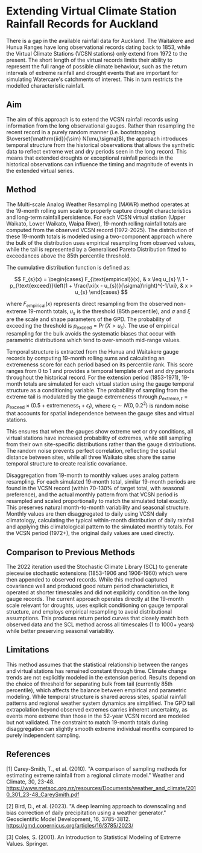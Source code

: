 # Extending Virtual Climate Station Rainfall Records for Auckland

There is a gap in the available rainfall data for Auckland. The Waitakere and Hunua Ranges have long observational records dating back to 1853, while the Virtual Climate Stations (VCSN stations) only extend from 1972 to the present. The short length of the virtual records limits their ability to represent the full range of possible climate behaviour, such as the return intervals of extreme rainfall and drought events that are important for simulating Watercare's catchments of interest. This in turn restricts the modelled characteristic rainfall.

## Aim

The aim of this approach is to extend the VCSN rainfall records using information from the long observational gauges. Rather than resampling the recent record in a purely random manner (i.e. bootstrapping $\overset{\mathrm{iid}}{\sim} N(\mu,\sigma)$), the approach introduces temporal structure from the historical observations that allows the synthetic data to reflect extreme wet and dry periods seen in the long record. This means that extended droughts or exceptional rainfall periods in the historical observations can influence the timing and magnitude of events in the extended virtual series.

## Method

The Multi-scale Analog Weather Resampling (MAWR) method operates at the 19-month rolling sum scale to properly capture drought characteristics and long-term rainfall persistence. For each VCSN virtual station (Upper Waikato, Lower Waikato, Waipa River), 19-month rolling rainfall totals are computed from the observed VCSN record (1972-2025). The distribution of these 19-month totals is modeled using a two-component approach where the bulk of the distribution uses empirical resampling from observed values, while the tail is represented by a Generalised Pareto Distribution fitted to exceedances above the 85th percentile threshold.

The cumulative distribution function is defined as:

$$
F_{s}(x) =
\begin{cases}
F_{\text{empirical}}(x), & x \leq u_{s} \\
1 - p_{\text{exceed}}\left(1 + \frac{\xi(x - u_{s})}{\sigma}\right)^{-1/\xi}, & x > u_{s}
\end{cases}
$$

where $F_{\text{empirical}}(x)$ represents direct resampling from the observed non-extreme 19-month totals, $u_s$ is the threshold (85th percentile), and $\sigma$ and $\xi$ are the scale and shape parameters of the GPD. The probability of exceeding the threshold is $p_{\text{exceed}} = \Pr(X > u_{s})$. The use of empirical resampling for the bulk avoids the systematic biases that occur with parametric distributions which tend to over-smooth mid-range values.

Temporal structure is extracted from the Hunua and Waitakere gauge records by computing 19-month rolling sums and calculating an extremeness score for each period based on its percentile rank. This score ranges from 0 to 1 and provides a temporal template of wet and dry periods throughout the historical record. For the extension period (1853-1971), 19-month totals are simulated for each virtual station using the gauge temporal structure as a conditioning variable. The probability of sampling from the extreme tail is modulated by the gauge extremeness through $p_{\text{extreme},t} = p_{\text{exceed}} \times (0.5 + \text{extremeness}_t + \epsilon_t)$, where $\epsilon_t \sim N(0, 0.2^2)$ is random noise that accounts for spatial independence between the gauge sites and virtual stations.

This ensures that when the gauges show extreme wet or dry conditions, all virtual stations have increased probability of extremes, while still sampling from their own site-specific distributions rather than the gauge distributions. The random noise prevents perfect correlation, reflecting the spatial distance between sites, while all three Waikato sites share the same temporal structure to create realistic covariance.

Disaggregation from 19-month to monthly values uses analog pattern resampling. For each simulated 19-month total, similar 19-month periods are found in the VCSN record (within 70-130% of target total, with seasonal preference), and the actual monthly pattern from that VCSN period is resampled and scaled proportionally to match the simulated total exactly. This preserves natural month-to-month variability and seasonal structure. Monthly values are then disaggregated to daily using VCSN daily climatology, calculating the typical within-month distribution of daily rainfall and applying this climatological pattern to the simulated monthly totals. For the VCSN period (1972+), the original daily values are used directly.

## Comparison to Previous Methods

The 2022 iteration used the Stochastic Climate Library (SCL) to generate piecewise stochastic extensions (1853-1906 and 1906-1960) which were then appended to observed records. While this method captured covariance well and produced good return period characteristics, it operated at shorter timescales and did not explicitly condition on the long gauge records. The current approach operates directly at the 19-month scale relevant for droughts, uses explicit conditioning on gauge temporal structure, and employs empirical resampling to avoid distributional assumptions. This produces return period curves that closely match both observed data and the SCL method across all timescales (1 to 1000+ years) while better preserving seasonal variability.

## Limitations

This method assumes that the statistical relationship between the ranges and virtual stations has remained constant through time. Climate change trends are not explicitly modeled in the extension period. Results depend on the choice of threshold for separating bulk from tail (currently 85th percentile), which affects the balance between empirical and parametric modeling. While temporal structure is shared across sites, spatial rainfall patterns and regional weather system dynamics are simplified. The GPD tail extrapolation beyond observed extremes carries inherent uncertainty, as events more extreme than those in the 52-year VCSN record are modeled but not validated. The constraint to match 19-month totals during disaggregation can slightly smooth extreme individual months compared to purely independent sampling.

## References

[1] Carey-Smith, T., et al. (2010). "A comparison of sampling methods for estimating extreme rainfall from a regional climate model." Weather and Climate, 30, 23-48. https://www.metsoc.org.nz/resources/Documents/weather_and_climate/2010_301_23-48_CareySmith.pdf

[2] Bird, D., et al. (2023). "A deep learning approach to downscaling and bias correction of daily precipitation using a weather generator." Geoscientific Model Development, 16, 3785-3812. https://gmd.copernicus.org/articles/16/3785/2023/

[3] Coles, S. (2001). An Introduction to Statistical Modeling of Extreme Values. Springer.


